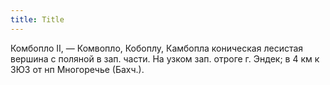 ```yaml
---
title: Title
---
```


Комбопло II, — Комвопло, Кобоплу, Камбопла коническая лесистая вершина с поляной
в зап. части. На узком зап. отроге г. Эндек; в 4 км к ЗЮЗ от нп Многоречье
(Бахч.).

